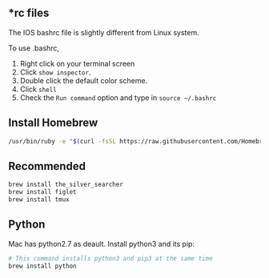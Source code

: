 ## \*rc files

The IOS bashrc file is slightly different from Linux system. 

To use .bashrc, 
1. Right click on your terminal screen 
2. Click `show inspector`. 
3. Double click the default color scheme. 
4. Click `shell` 
5. Check the `Run command` option and type in `source ~/.bashrc`

## Install Homebrew

``` bash
/usr/bin/ruby -e "$(curl -fsSL https://raw.githubusercontent.com/Homebrew/install/master/install)"
```

## Recommended

``` bash
brew install the_silver_searcher
brew install figlet
brew install tmux
```
## Python

Mac has python2.7 as deault. Install python3 and its pip:
```bash
# This command installs python3 and pip3 at the same time
brew install python
```
